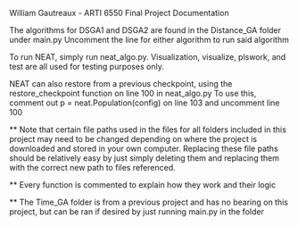 William Gautreaux - ARTI 6550 Final Project Documentation

The algorithms for DSGA1 and DSGA2 are found in the Distance_GA folder under main.py
Uncomment the line for either algorithm to run said algorithm

To run NEAT, simply run neat_algo.py. Visualization, visualize, plswork, and test are all used for testing purposes only.

NEAT can also restore from a previous checkpoint, using the restore_checkpoint function on line 100 in neat_algo.py
To use this, comment out p = neat.Population(config) on line 103 and uncomment line 100

** Note that certain file paths used in the files for all folders included in this project may need to be changed depending
on where the project is downloaded and stored in your own computer. Replacing these file paths should be relatively easy by just
simply deleting them and replacing them with the correct new path to files referenced.

** Every function is commented to explain how they work and their logic

** The Time_GA folder is from a previous project and has no bearing on this project, but can be ran if desired by just running
main.py in the folder   